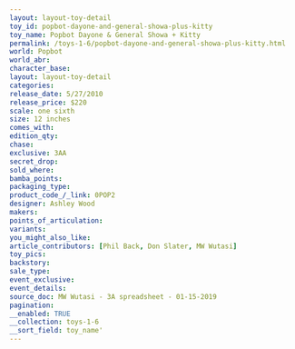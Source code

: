 ```yaml
---
layout: layout-toy-detail 
toy_id: popbot-dayone-and-general-showa-plus-kitty
toy_name: Popbot Dayone & General Showa + Kitty
permalink: /toys-1-6/popbot-dayone-and-general-showa-plus-kitty.html
world: Popbot
world_abr: 
character_base: 
layout: layout-toy-detail
categories: 
release_date: 5/27/2010
release_price: $220 
scale: one sixth
size: 12 inches
comes_with: 
edition_qty: 
chase: 
exclusive: 3AA
secret_drop: 
sold_where: 
bamba_points: 
packaging_type: 
product_code_/_link: 0POP2
designer: Ashley Wood
makers: 
points_of_articulation: 
variants: 
you_might_also_like: 
article_contributors: [Phil Back, Don Slater, MW Wutasi]
toy_pics: 
backstory: 
sale_type: 
event_exclusive: 
event_details: 
source_doc: MW Wutasi - 3A spreadsheet - 01-15-2019
pagination: 
__enabled: TRUE
__collection: toys-1-6
__sort_field: toy_name'
---
```

